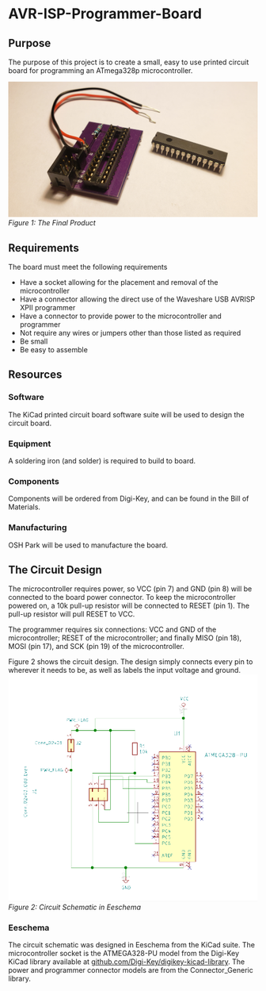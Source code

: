 # AVR-ISP-Programmer-Board
## Purpose
The purpose of this project is to create a small, easy to use printed circuit board for programming
an ATmega328p microcontroller.

![The PCB next to the microcontroller](images/Figure1.jpg)
*Figure 1: The Final Product*
## Requirements
The board must meet the following requirements
* Have a socket allowing for the placement and removal of the microcontroller
* Have a connector allowing the direct use of the Waveshare USB AVRISP XPII programmer
* Have a connector to provide power to the microcontroller and programmer
* Not require any wires or jumpers other than those listed as required
* Be small
* Be easy to assemble

## Resources

### Software
The KiCad printed circuit board software suite will be used to design the circuit board.

### Equipment
A soldering iron (and solder) is required to build to board.

### Components
Components will be ordered from Digi-Key, and can be found in the Bill of Materials.

### Manufacturing
OSH Park will be used to manufacture the board.

## The Circuit Design
The microcontroller requires power, so VCC (pin 7) and GND (pin 8) will be connected to the board power connector. To keep the microcontroller powered on, a 10k pull-up resistor will be connected to RESET (pin 1). The pull-up resistor will pull RESET to VCC.

The programmer requires six connections: VCC and GND of the microcontroller; RESET of the microcontroller; and finally MISO (pin 18), MOSI (pin 17), and SCK (pin 19) of the microcontroller.

Figure 2 shows the circuit design. The design simply connects every pin to wherever it needs to be, as well as labels the input voltage and ground.
![Circuit Schematic](images/Figure2.png)
*Figure 2: Circuit Schematic in Eeschema*

### Eeschema
The circuit schematic was designed in Eeschema from the KiCad suite. The microcontroller socket is the ATMEGA328-PU model from the Digi-Key KiCad library available at [github.com/Digi-Key/digikey-kicad-library](https://github.com/Digi-Key/digikey-kicad-library). The power and programmer connector models are from the Connector_Generic library.

